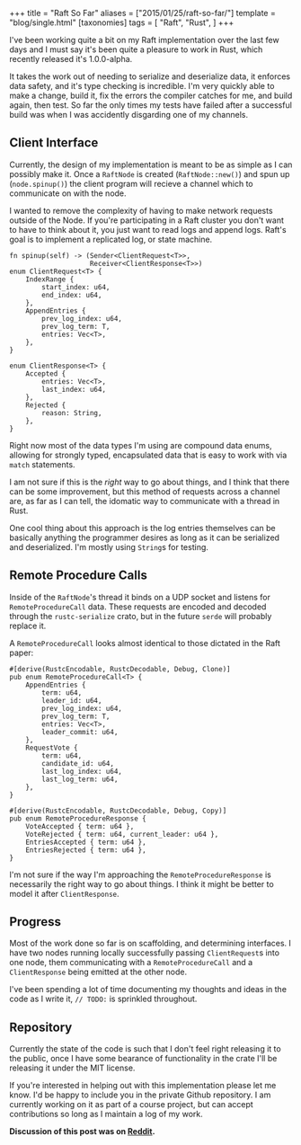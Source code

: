 +++
title = "Raft So Far"
aliases = ["2015/01/25/raft-so-far/"]
template = "blog/single.html"
[taxonomies]
tags = [
  "Raft",
  "Rust",
]
+++

I've been working quite a bit on my Raft implementation over the last few days and I must say it's been quite a pleasure to work in Rust, which recently released it's 1.0.0-alpha.

It takes the work out of needing to serialize and deserialize data, it enforces data safety, and it's type checking is incredible. I'm very quickly able to make a change, build it, fix the errors the compiler catches for me, and build again, then test. So far the only times my tests have failed after a successful build was when I was accidently disgarding one of my channels.

<!-- more -->

## Client Interface

Currently, the design of my implementation is meant to be as simple as I can possibly make it. Once a `RaftNode` is created (`RaftNode::new()`) and spun up (`node.spinup()`) the client program will recieve a channel which to communicate on with the node.

I wanted to remove the complexity of having to make network requests outside of the Node. If you're participating in a Raft cluster you don't want to have to think about it, you just want to read logs and append logs. Raft's goal is to implement a replicated log, or state machine.

	fn spinup(self) -> (Sender<ClientRequest<T>>,
    					Receiver<ClientResponse<T>>)
	enum ClientRequest<T> {
        IndexRange {
            start_index: u64,
            end_index: u64,
        },
        AppendEntries {
            prev_log_index: u64,
            prev_log_term: T,
            entries: Vec<T>,
        },
    }

    enum ClientResponse<T> {
        Accepted {
            entries: Vec<T>,
            last_index: u64,
        },
        Rejected {
            reason: String,
        },
    }

Right now most of the data types I'm using are compound data enums, allowing for strongly typed, encapsulated data that is easy to work with via `match` statements.

I am not sure if this is the *right* way to go about things, and I think that there can be some improvement, but this method of requests across a channel are, as far as I can tell, the idomatic way to communicate with a thread in Rust.

One cool thing about this approach is the log entries themselves can be basically anything the programmer desires as long as it can be serialized and deserialized. I'm mostly using `String`s for testing.

## Remote Procedure Calls

Inside of the `RaftNode`'s thread it binds on a UDP socket and listens for `RemoteProcedureCall` data. These requests are encoded and decoded through the `rustc-serialize` crato, but in the future `serde` will probably replace it.

A `RemoteProcedureCall` looks almost identical to those dictated in the Raft paper:

    #[derive(RustcEncodable, RustcDecodable, Debug, Clone)]
    pub enum RemoteProcedureCall<T> {
        AppendEntries {
            term: u64,
            leader_id: u64,
            prev_log_index: u64,
            prev_log_term: T,
            entries: Vec<T>,
            leader_commit: u64,
        },
        RequestVote {
            term: u64,
            candidate_id: u64,
            last_log_index: u64,
            last_log_term: u64,
        },
    }

    #[derive(RustcEncodable, RustcDecodable, Debug, Copy)]
    pub enum RemoteProcedureResponse {
        VoteAccepted { term: u64 },
        VoteRejected { term: u64, current_leader: u64 },
        EntriesAccepted { term: u64 },
        EntriesRejected { term: u64 },
    }

I'm not sure if the way I'm approaching the `RemoteProcedureResponse` is necessarily the right way to go about things. I think it might be better to model it after `ClientResponse`.

## Progress

Most of the work done so far is on scaffolding, and determining interfaces. I have two nodes running locally successfully passing `ClientRequest`s into one node, them communicating with a `RemoteProcedureCall` and a `ClientResponse` being emitted at the other node.

I've been spending a lot of time documenting my thoughts and ideas in the code as I write it, `// TODO:` is sprinkled throughout.

## Repository

Currently the state of the code is such that I don't feel right releasing it to the public, once I have some bearance of functionality in the crate I'll be releasing it under the MIT license.

If you're interested in helping out with this implementation please let me know. I'd be happy to include you in the private Github repository. I am currently working on it as part of a course project, but can accept contributions so long as I maintain a log of my work.

**Discussion of this post was on [Reddit](https://www.reddit.com/r/rust/comments/2tncd1/raft_so_far_first_steps_into_implementation_in/).**
